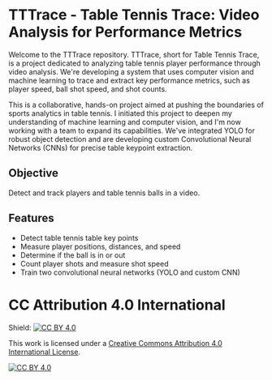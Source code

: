 # TTTrace - Table Tennis Trace: Video Analysis for Performance Metrics
Welcome to the TTTrace repository. TTTrace, short for Table Tennis Trace, is a project dedicated to analyzing table tennis player performance through video analysis. We're developing a system that uses computer vision and machine learning to trace and extract key performance metrics, such as player speed, ball shot speed, and shot counts.

This is a collaborative, hands-on project aimed at pushing the boundaries of sports analytics in table tennis. I initiated this project to deepen my understanding of machine learning and computer vision, and I'm now working with a team to expand its capabilities. We've integrated YOLO for robust object detection and are developing custom Convolutional Neural Networks (CNNs) for precise table keypoint extraction.

## Objective 
Detect and track players and table tennis balls in a video.

## Features
- Detect table tennis table key points
- Measure player positions, distances, and speed
- Determine if the ball is in or out
- Count player shots and measure shot speed
- Train two convolutional neural networks (YOLO and custom CNN)



# CC Attribution 4.0 International
Shield: [![CC BY 4.0][cc-by-shield]][cc-by]

This work is licensed under a
[Creative Commons Attribution 4.0 International License][cc-by].

[![CC BY 4.0][cc-by-image]][cc-by]

[cc-by]: http://creativecommons.org/licenses/by/4.0/
[cc-by-image]: https://i.creativecommons.org/l/by/4.0/88x31.png
[cc-by-shield]: https://img.shields.io/badge/License-CC%20BY%204.0-lightgrey.svg
